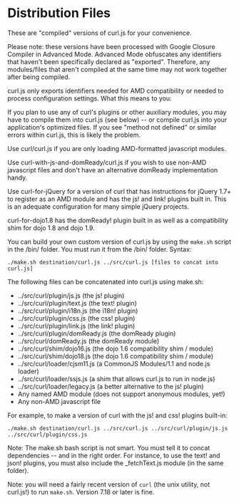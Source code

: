 Distribution Files
==================

These are "compiled" versions of curl.js for your convenience.

Please note: these versions have been processed with Google Closure Compiler
in Advanced Mode.  Advanced Mode obfuscates any identifiers that haven't
been specifically declared as "exported".
Therefore, any modules/files that aren't compiled at the same time
may not work together after being compiled.

curl.js only exports identifiers needed for AMD compatibility or needed
to process configuration settings. What this means to you:

If you plan to use any of curl's plugins or other auxiliary modules,
you may have to compile them into curl.js (see below) -- or
compile curl.js into your application's optimized files. If you see "method
not defined" or similar errors within curl.js, this is likely the problem.

Use curl/curl.js if you are only loading AMD-formatted javascript modules.

Use curl-with-js-and-domReady/curl.js if you wish to use non-AMD javascript
files and don't have an alternative domReady implementation handy.

Use curl-for-jQuery for a version of curl that has instructions for
jQuery 1.7+ to register as an AMD module and has the js! and link! plugins
built in.  This is an adequate configuration for many simple jQuery projects.

curl-for-dojo1.8 has the domReady! plugin built in as well as a
compatibility shim for dojo 1.8 and dojo 1.9.

You can build your own custom version of curl.js by using the `make.sh` script
in the /bin/ folder.  You must run it from the /bin/ folder.  Syntax:

```
./make.sh destination/curl.js ../src/curl.js [files to concat into curl.js]
```

The following files can be concatenated into curl.js using make.sh:

* ../src/curl/plugin/js.js (the js! plugin)
* ../src/curl/plugin/text.js (the text! plugin)
* ../src/curl/plugin/i18n.js (the i18n! plugin)
* ../src/curl/plugin/css.js (the css! plugin)
* ../src/curl/plugin/link.js (the link! plugin)
* ../src/curl/plugin/domReady.js (the domReady plugin)
* ../src/curl/domReady.js (the domReady module)
* ../src/curl/shim/dojo16.js (the dojo 1.6 compatibility shim / module)
* ../src/curl/shim/dojo18.js (the dojo 1.6 compatibility shim / module)
* ../src/curl/loader/cjsm11.js (a CommonJS Modules/1.1 and node.js loader)
* ../src/curl/loader/ssjs.js (a shim that allows curl.js to run in node.js)
* ../src/curl/loader/legacy.js (a better alternative to the js! plugin)
* Any named AMD module (does not support anonymous modules, yet!)
* Any non-AMD javascript file

For example, to make a version of curl with the js! and css! plugins built-in:

```
./make.sh destination/curl.js ../src/curl.js ../src/curl/plugin/js.js ../src/curl/plugin/css.js
```

Note: The make.sh bash script is not smart.  You must tell it to concat
dependencies -- and in the right order.  For instance, to use the text!
and json! plugins, you must also include the _fetchText.js module (in the
same folder).

Note: you will need a fairly recent version of `curl` (the unix utility, not
curl.js!) to run `make.sh`.  Version 7.18 or later is fine.
